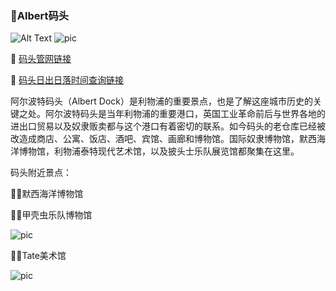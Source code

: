 ### 📍Albert码头
![Alt Text](https://live.staticflickr.com/4860/32018776357_0a5f678c7f_b.jpg)
![pic](https://img1.qunarzz.com/travel/d2/1507/16/a531c18ddd01c.jpg_r_720x480x95_85c3af87.jpg)

🔗 [码头管网链接](https://albertdock.com/)

🔗 [码头日出日落时间查询链接](https://sunrisesunset.willyweather.co.uk/nw/merseyside/albert-dock.html)

阿尔波特码头（Albert Dock）是利物浦的重要景点，也是了解这座城市历史的关键之处。阿尔波特码头是当年利物浦的重要港口，英国工业革命前后与世界各地的进出口贸易以及奴隶贩卖都与这个港口有着密切的联系。如今码头的老仓库已经被改造成商店、公寓、饭店、酒吧、宾馆、画廊和博物馆。国际奴隶博物馆，默西海洋博物馆，利物浦泰特现代艺术馆，以及披头士乐队展览馆都聚集在这里。

码头附近景点：

📍📍默西海洋博物馆

📍📍甲壳虫乐队博物馆

![pic](https://img.yinglunka.com/month_2_2005/20052717242c76cc7171f80665.jpg)

📍📍Tate美术馆

![pic](https://dynamic-media-cdn.tripadvisor.com/media/photo-o/16/42/21/0a/ugo-rondinone-s-liverpool.jpg?w=1200&h=-1&s=1)